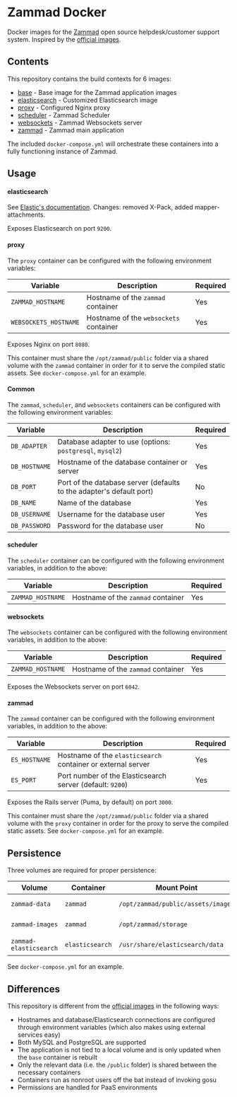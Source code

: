 # Zammad Docker

Docker images for the [Zammad](https://zammad.org) open source helpdesk/customer support system. Inspired by the [official images](https://github.com/zammad/zammad-docker-compose).

## Contents

This repository contains the build contexts for 6 images:

* [base](https://hub.docker.com/computersciencehouse/zammad-base) - Base image for the Zammad application images
* [elasticsearch](https://hub.docker.com/computersciencehouse/zammad-elasticsearch) - Customized Elasticsearch image
* [proxy](https://hub.docker.com/computersciencehouse/zammad-proxy) - Configured Nginx proxy
* [scheduler](https://hub.docker.com/computersciencehouse/zammad-scheduler) - Zammad Scheduler
* [websockets](https://hub.docker.com/computersciencehouse/zammad-websockets) - Zammad Websockets server
* [zammad](https://hub.docker.com/computersciencehouse/zammad) - Zammad main application

The included `docker-compose.yml` will orchestrate these containers into a fully functioning instance of Zammad.

## Usage

#### elasticsearch

See [Elastic's documentation](https://www.elastic.co/guide/en/elasticsearch/reference/current/docker.html). Changes: removed X-Pack, added mapper-attachments.

Exposes Elasticsearch on port `9200`.

#### proxy

The `proxy` container can be configured with the following environment variables:

| Variable              | Description                            | Required |
|-----------------------|----------------------------------------|----------|
| `ZAMMAD_HOSTNAME`     | Hostname of the `zammad` container     | Yes      |
| `WEBSOCKETS_HOSTNAME` | Hostname of the `websockets` container | Yes      |

Exposes Nginx on port `8080`.

This container must share the `/opt/zammad/public` folder via a shared volume with the `zammad` container in order for it to serve the compiled static assets. See `docker-compose.yml` for an example.

#### Common

The `zammad`, `scheduler`, and `websockets` containers can be configured with the following environment variables:

| Variable      | Description                                                          | Required |
|---------------|----------------------------------------------------------------------|----------|
| `DB_ADAPTER`  | Database adapter to use (options: `postgresql`, `mysql2`)            | Yes      |
| `DB_HOSTNAME` | Hostname of the database container or server                         | Yes      |
| `DB_PORT`     | Port of the database server (defaults to the adapter's default port) | No       |
| `DB_NAME`     | Name of the database                                                 | Yes      |
| `DB_USERNAME` | Username for the database user                                       | Yes      |
| `DB_PASSWORD` | Password for the database user                                       | No       |

#### scheduler

The `scheduler` container can be configured with the following environment variables, in addition to the above:

| Variable              | Description                            | Required |
|-----------------------|----------------------------------------|----------|
| `ZAMMAD_HOSTNAME`     | Hostname of the `zammad` container     | Yes      |

#### websockets

The `websockets` container can be configured with the following environment variables, in addition to the above:

| Variable              | Description                            | Required |
|-----------------------|----------------------------------------|----------|
| `ZAMMAD_HOSTNAME`     | Hostname of the `zammad` container     | Yes      |

Exposes the Websockets server on port `6042`.

#### zammad

The `zammad` container can be configured with the following environment variables, in addition to the above:

| Variable      | Description                                                  | Required |
|---------------|--------------------------------------------------------------|----------|
| `ES_HOSTNAME` | Hostname of the `elasticsearch` container or external server | Yes      |
| `ES_PORT`     | Port number of the Elasticsearch server (default: `9200`)    | Yes      |

Exposes the Rails server (Puma, by default) on port `3000`.

This container must share the `/opt/zammad/public` folder via a shared volume with the `proxy` container in order for the proxy to serve the compiled static assets. See `docker-compose.yml` for an example.

## Persistence

Three volumes are required for proper persistence:

| Volume                 | Container       | Mount Point                        | Description        |
|------------------------|-----------------|------------------------------------|--------------------|
| `zammad-data`          | `zammad`        | `/opt/zammad/public/assets/images` | Branding images    |
| `zammad-images`        | `zammad`        | `/opt/zammad/storage`              | Ticket attachments |
| `zammad-elasticsearch` | `elasticsearch` | `/usr/share/elasticsearch/data`    | Elasticsearch data |

See `docker-compose.yml` for an example.

## Differences

This repository is different from the [official images](https://github.com/zammad/zammad-docker-compose) in the following ways:

* Hostnames and database/Elasticsearch connections are configured through environment variables (which also makes using external services easy)
* Both MySQL and PostgreSQL are supported
* The application is not tied to a local volume and is only updated when the `base` container is rebuilt
* Only the relevant data (i.e. the `/public` folder) is shared between the necessary containers
* Containers run as nonroot users off the bat instead of invoking gosu
* Permissions are handled for PaaS environments